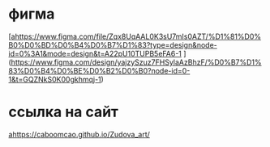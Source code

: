 # фигма
[[a](https://www.figma.com/file/Zqx8UqAAL0K3sU7mIs0AZT/%D1%81%D0%B0%D0%BD%D0%B4%D0%B7%D1%83?type=design&node-id=0%3A1&mode=design&t=A22pU10TUPB5eFA6-1)https://www.figma.com/file/Zqx8UqAAL0K3sU7mIs0AZT/%D1%81%D0%B0%D0%BD%D0%B4%D0%B7%D1%83?type=design&node-id=0%3A1&mode=design&t=A22pU10TUPB5eFA6-1
](https://www.figma.com/design/yajzySzuz7FHSylaAzBhzF/%D0%B7%D1%83%D0%B4%D0%BE%D0%B2%D0%B0?node-id=0-1&t=GQZNkS0K00gkhmqj-1)

# ссылка на сайт
[а](https://caboomcao.github.io/Zudova_art/)https://caboomcao.github.io/Zudova_art/
